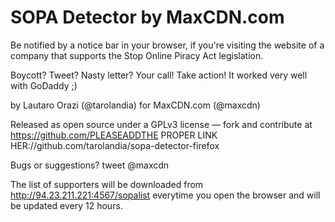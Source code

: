 # SOPA Detector by MaxCDN.com

 Be notified by a notice bar in your browser, if you're visiting the website of a company that supports the Stop Online Piracy Act legislation.

 Boycott? Tweet? Nasty letter? Your call! Take action! It worked very well with GoDaddy ;)

 by Lautaro Orazi (@tarolandia) for MaxCDN.com (@maxcdn) 

 Released as open source under a GPLv3 license — fork and contribute at https://github.com/PLEASEADDTHE PROPER LINK HER://github.com/tarolandia/sopa-detector-firefox 

 Bugs or suggestions? tweet @maxcdn

 The list of supporters will be downloaded from http://94.23.211.221:4567/sopalist everytime you open the browser and will be updated every 12 hours.

